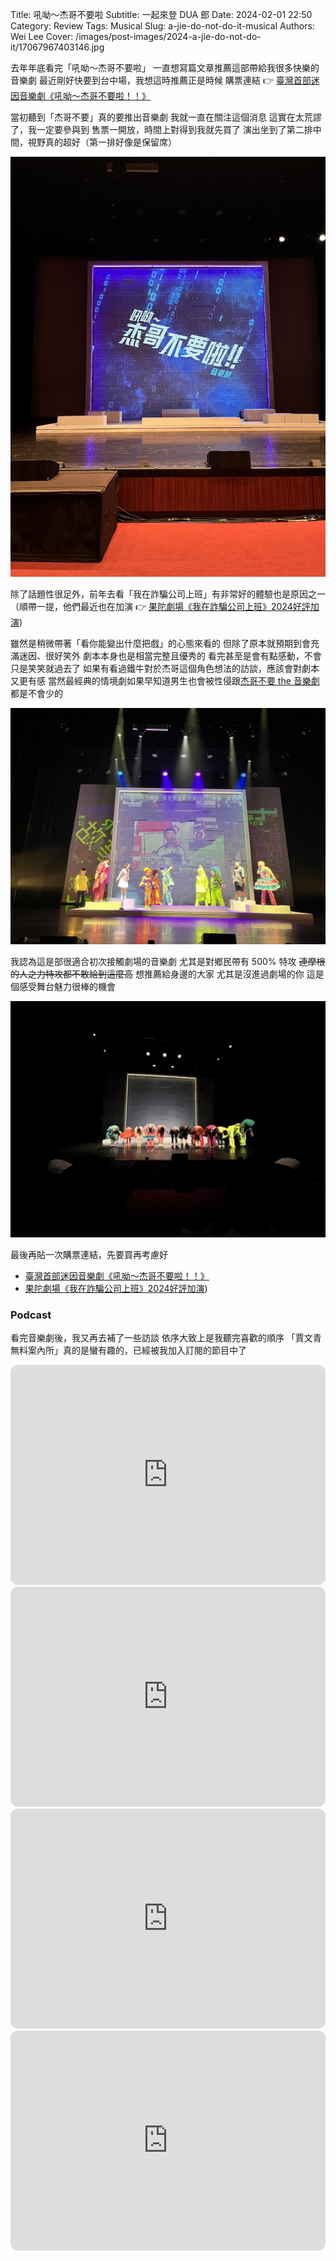 Title: 吼呦～杰哥不要啦
Subtitle: 一起來登 DUA 郎
Date: 2024-02-01 22:50
Category: Review
Tags: Musical
Slug: a-jie-do-not-do-it-musical
Authors: Wei Lee
Cover: /images/post-images/2024-a-jie-do-not-do-it/17067967403146.jpg

去年年底看完「吼呦～杰哥不要啦」
一直想寫篇文章推薦這部帶給我很多快樂的音樂劇
最近剛好快要到台中場，我想這時推薦正是時候
購票連結 👉 [臺灣首部迷因音樂劇《吼呦～杰哥不要啦！！》](https://www.opentix.life/event/1697167981154205697)

<!--more-->

當初聽到「杰哥不要」真的要推出音樂劇
我就一直在關注這個消息
這實在太荒謬了，我一定要參與到
售票一開放，時間上對得到我就先買了
演出坐到了第二排中間，視野真的超好（第一排好像是保留席）

![stage](/images/post-images/2024-a-jie-do-not-do-it/17067967233846.jpg)

除了話題性很足外，前年去看「我在詐騙公司上班」有非常好的體驗也是原因之一
（順帶一提，他們最近也在加演 👉 [果陀劇場《我在詐騙公司上班》2024好評加演](https://tixfun.com/UTK0201_?PRODUCT_ID=Q015T9ZQ))

雖然是稍微帶著「看你能變出什麼把戲」的心態來看的
但除了原本就預期到會充滿迷因、很好笑外
劇本本身也是相當完整且優秀的
看完甚至是會有點感動，不會只是笑笑就過去了
如果有看過鐵牛對於杰哥這個角色想法的訪談，應該會對劇本又更有感
當然最經典的情境劇如果早知道男生也會被性侵跟[杰哥不要 the 音樂劇](https://www.youtube.com/watch?v=tOuvNGrjoL0)都是不會少的

![end-1](/images/post-images/2024-a-jie-do-not-do-it/17067967306125.jpg)

我認為這是部很適合初次接觸劇場的音樂劇
尤其是對鄉民帶有 500% 特攻
~~連摩根的人之力特攻都不敢給到這麼高~~
想推薦給身邊的大家
尤其是沒進過劇場的你
這是個感受舞台魅力很棒的機會

![end-2](/images/post-images/2024-a-jie-do-not-do-it/17067967403146.jpg)

最後再貼一次購票連結，先要買再考慮好

* [臺灣首部迷因音樂劇《吼呦～杰哥不要啦！！》](https://www.opentix.life/event/1697167981154205697)
* [果陀劇場《我在詐騙公司上班》2024好評加演](https://tixfun.com/UTK0201_?PRODUCT_ID=Q015T9ZQ))

### Podcast

看完音樂劇後，我又再去補了一些訪談
依序大致上是我聽完喜歡的順序
「賈文青無料案內所」真的是蠻有趣的，已經被我加入訂閱的節目中了

<iframe style="border-radius:12px" src="https://open.spotify.com/embed/episode/0ja5yaMPCTpyw2wpLVkqeR?utm_source=generator" width="100%" height="352" frameBorder="0" allowfullscreen="" allow="autoplay; clipboard-write; encrypted-media; fullscreen; picture-in-picture" loading="lazy"></iframe>

<iframe style="border-radius:12px" src="https://open.spotify.com/embed/episode/7nio7OqHihpOAb9wuvOnfL?utm_source=generator" width="100%" height="352" frameBorder="0" allowfullscreen="" allow="autoplay; clipboard-write; encrypted-media; fullscreen; picture-in-picture" loading="lazy"></iframe>

<iframe style="border-radius:12px" src="https://open.spotify.com/embed/episode/36QiJZKbAXgpMPBvsS9PPt?utm_source=generator" width="100%" height="352" frameBorder="0" allowfullscreen="" allow="autoplay; clipboard-write; encrypted-media; fullscreen; picture-in-picture" loading="lazy"></iframe>


<iframe style="border-radius:12px" src="https://open.spotify.com/embed/episode/2ysGsVhPqV5sHYoAJgQuXu?utm_source=generator" width="100%" height="352" frameBorder="0" allowfullscreen="" allow="autoplay; clipboard-write; encrypted-media; fullscreen; picture-in-picture" loading="lazy"></iframe>

